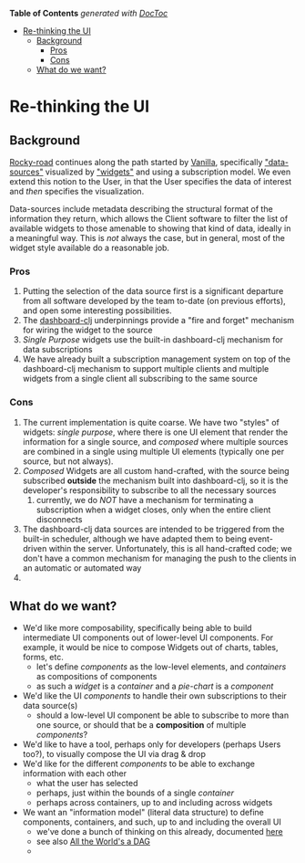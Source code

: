 <!-- START doctoc generated TOC please keep comment here to allow auto update -->
<!-- DON'T EDIT THIS SECTION, INSTEAD RE-RUN doctoc TO UPDATE -->
**Table of Contents**  *generated with [DocToc](https://github.com/thlorenz/doctoc)*

- [Re-thinking the UI](#re-thinking-the-ui)
  - [Background](#background)
    - [Pros](#pros)
    - [Cons](#cons)
  - [What do we want?](#what-do-we-want)

<!-- END doctoc generated TOC please keep comment here to allow auto update -->

# Re-thinking the UI

## Background

[Rocky-road](https://github.com/cawasser/rocky-road) continues along the path started by [Vanilla](https://github.com/cawasser/vanilla), 
specifically ["data-sources"](https://github.com/cawasser/rocky-road/blob/master/bases/vanilla/src/rocky_road/vanilla/service_deps.clj) 
visualized by ["widgets"](https://github.com/cawasser/rocky-road/tree/master/bases/vanilla/cljs/vanilla/widgets) 
and using a subscription model. We even extend this notion to the User, in
that the User specifies the data of interest and _then_ specifies the visualization.

Data-sources include metadata describing the structural format of the information they return, which allows the 
Client software to filter the list of available widgets to those amenable to showing that kind of data, ideally
in a meaningful way. This is _not_ always the case, but in general, most of the widget style available do a 
reasonable job.

### Pros

1. Putting the selection of the data source first is a significant departure from all software developed by the 
team to-date (on previous efforts), and open some interesting possibilities.
2. The [dashboard-clj](https://github.com/multunus/dashboard-clj) underpinnings provide a "fire and forget" 
mechanism for wiring the widget to the source
3. _Single Purpose_ widgets use the built-in dashboard-clj mechanism for data subscriptions
4. We have already built a subscription management system on top of the dashboard-clj mechanism to 
support multiple clients and multiple widgets from a single client all subscribing to the same source

### Cons

1. The current implementation is quite coarse. We have two "styles" of widgets: _single purpose_, where there is one 
UI element that render the information for a single source, and _composed_ where multiple sources are combined
in a single using multiple UI elements (typically one per source, but not always).
2. _Composed_ Widgets are all custom hand-crafted, with the source being subscribed **outside** the mechanism 
built into dashboard-clj, so it is the developer's responsibility to subscribe to all the necessary sources
   1. currently, we do _NOT_ have a mechanism for terminating a subscription when a widget closes, only when the entire client disconnects
3. The dashboard-clj data sources are intended to be triggered from the built-in scheduler, although we have adapted them to 
being event-driven within the server. Unfortunately, this is all hand-crafted code; we don't have a common
mechanism for managing the push to the clients in an automatic or automated way
4. 


## What do we want?

- We'd like more composability, specifically being able to build intermediate UI components out of lower-level
UI components. For example, it would be nice to compose Widgets out of charts, tables, forms, etc.
  - let's define _components_ as the low-level elements, and _containers_ as compositions of components 
  - as such a _widget_ is a _container_ and a _pie-chart_ is a _component_ 
- We'd like the UI _components_ to handle their own subscriptions to their data source(s)
  - should a low-level UI component be able to subscribe to more than one source, or should that be a **composition** of multiple _components_?
- We'd like to have a tool, perhaps only for developers (perhaps Users too?), to visually compose the UI via drag & drop
- We'd like for the different _components_ to be able to exchange information with each other
  - what the user has selected 
  - perhaps, just within the bounds of a single _container_
  - perhaps across containers, up to and including across widgets
- We want an "information model" (literal data structure) to define components, containers, and such, up to and including 
the overall UI
  - we've done a bunch of thinking on this already, documented [here](https://github.com/cawasser/rocky-road/blob/master/docs/datt/user-interface.md)
  - see also [All the World's a DAG](/docs/world-dag.md)
  - 